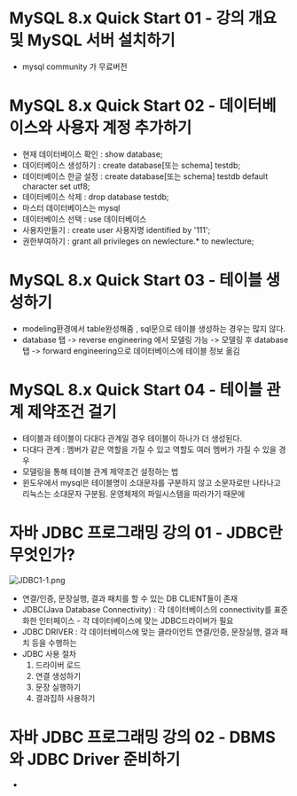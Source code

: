 # MySQL 8.x Quick Start 01 - 강의 개요 및 MySQL 서버 설치하기
* mysql community 가 무료버전

# MySQL 8.x Quick Start 02 - 데이터베이스와 사용자 계정 추가하기
* 현재 데이터베이스 확인 : show database;
* 데이터베이스 생성하기 : create database[또는 schema] testdb;
* 데이터베이스 한글 설정 : create database[또는 schema] testdb default character set utf8;
* 데이터베이스 삭제 : drop database testdb;
* 마스터 데이터베이스는 mysql
* 데이터베이스 선택 : use 데이터베이스
* 사용자만들기 : create user 사용자명 identified by '111';
* 권한부여하기 : grant all privileges on newlecture.* to newlecture;

# MySQL 8.x Quick Start 03 - 테이블 생성하기
* modeling환경에서 table완성해줌 , sql문으로 테이블 생성하는 경우는 많지 않다.
* database 탭 -> reverse engineering 에서 모델링 가능 -> 모델링 후 database탭 -> forward engineering으로 데이터베이스에 테이블 정보 옮김

# MySQL 8.x Quick Start 04 - 테이블 관계 제약조건 걸기
* 테이블과 테이블이 다대다 관계일 경우 테이블이 하나가 더 생성된다.
* 다대다 관계 : 멤버가 같은 역할을 가질 수 있고 역할도 여러 멤버가 가질 수 있을 경우
* 모델링을 통해 테이블 관계 제약조건 설정하는 법
* 윈도우에서 mysql은 테이블명이 소대문자를 구분하지 않고 소문자로만 나타나고 리눅스는 소대문자 구분됨. 운영체제의 파일시스템을 따라가기 때문에

# 자바 JDBC 프로그래밍 강의 01 - JDBC란 무엇인가?
![JDBC1-1.png](./img/JDBC1-1.png)
* 연결/인증, 문장실행, 결과 패치를 할 수 있는 DB CLIENT들이 존재
* JDBC(Java Database Connectivity) : 각 데이터베이스의 connectivity를 표준화한 인터페이스 - 각 데이터베이스에 맞는 JDBC드라이버가 필요
* JDBC DRIVER : 각 데이터베이스에 맞는 클라이언트 연결/인증, 문장실행, 결과 패치 등을 수행하는
* JDBC 사용 절차
   1. 드라이버 로드
   2. 연결 생성하기
   3. 문장 실행하기
   4. 결과집하 사용하기 

# 자바 JDBC 프로그래밍 강의 02 - DBMS와 JDBC Driver 준비하기
* 
